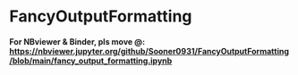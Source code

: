 # FancyOutputFormatting
#### For NBviewer & Binder, pls move @:  https://nbviewer.jupyter.org/github/Sooner0931/FancyOutputFormatting/blob/main/fancy_output_formatting.ipynb
